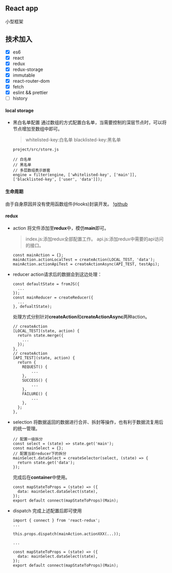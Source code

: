 React app
---
小型框架

## 技术加入
* [x] es6
* [x] react
* [x] redux
* [x] redux-storage
* [x] immutable
* [x] react-router-dom
* [x] fetch
* [x] eslint && prettier
* [ ] history

#### local storage
* 黑白名单配置
    通过数组的方式配置白名单，当需要控制的深层节点时，可以将节点增加至数组中即可。
    > whitelisted-key:白名单
    > blacklisted-key:黑名单
    ```
    project/src/store.js

    // 白名单
    // 黑名单
    // 多层数组表示嵌套
    engine = filter(engine, ['whitelisted-key', ['main']], ['blacklisted-key', ['user', 'data']]);
    ```

#### 生命周期
由于自身原因并没有使用函数组件(Hooks)封装开发。
[!github](https://yangandmore.github.io/img/ReactLifecycle/1.png)

#### redux
* action
    将文件添加至**redux**中，模仿**main**即可。
    > index.js:添加redux全部配置工作。
    > api.js:添加redux中需要的api访问的接口。
    ```
    const mainAction = {};
    mainAction.actionLocalTest = createAction(LOCAL_TEST, 'data');
    mainAction.actionApiTest = createActionAsync(API_TEST, testApi);
    ```

* reducer
    action请求后的数据会到这边处理：
    ```
    const defaultState = fromJS({
      ...
    });
    const mainReducer = createReducer({
      ...
    }, defualtState);
    ```

    处理方式分别针对**createAction**和**createActionAsync**两种action。
    ```
    // createAction
    [LOCAL_TEST](state, action) {
      return state.merge({
        ...
      });
    },
    // createAction
    [API_TEST](state, action) {
      return {
        REQUEST() {
            ...
        },
        SUCCESS() {
            ...
        },
        FAILURE() {
            ...
        },
      };
    },
    ```

* selection
    将数据返回的数据进行合并、拆封等操作，也有利于数据流复用后的统一管理。
    ```
    // 配置一级拆分
    const select = (state) => state.get('main');
    const mainSelect = {};
    // 配置当前reducer下的拆分
    mainSelect.dataSelect = createSelector(select, (state) => {
      return state.get('data');
    });
    ```
    完成后在**container**中使用。
    ```
    const mapStateToProps = (state) => ({
      data: mainSelect.dataSelect(state),
    });
    export default connect(mapStateToProps)(Main);
    ```
* dispatch
    完成上述配置后即可使用
    ```
    import { connect } from 'react-redux';
    ...

    this.props.dispatch(mainAction.actionXXX(...));

    ...

    const mapStateToProps = (state) => ({
      data: mainSelect.dataSelect(state),
    });
    export default connect(mapStateToProps)(Main);
    ```


